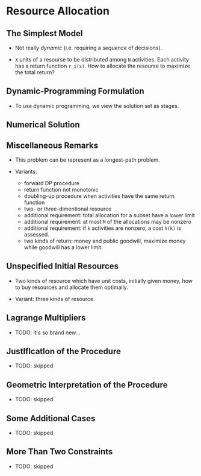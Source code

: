 Resource Allocation
===================

The Simplest Model
------------------

* Not really _dynamic_ (i.e. requiring a _sequence_ of decisions).

* `X` units of a resourse to be distributed among `N` activities. Each activity has a return function `r_i(x)`. How to allocate the resourse to maximize the total return?

Dynamic-Programming Formulation
-------------------------------

* To use dynamic programming, we view the solution set as stages.

Numerical Solution
------------------

Miscellaneous Remarks
---------------------

* This problem can be represent as a longest-path problem.

* Variants:
    - forward DP procedure
    - return function not monotonic
    - doubling-up procedure when activities have the same return function
    - two- or three-dimentional resource
    - additional requirement: total allocation for a subset have a lower limit
    - additional requirement: at most `M` of the allocations may be nonzero
    - additional requirement: if `k` activities are nonzero, a cost `h(k)` is assessed.
    - two kinds of return: money and public goodwill, maximize money while goodwill has a lower limit.

Unspecified Initial Resources
-----------------------------

* Two kinds of resource which have unit costs, initially given money, how to buy resources and allocate them optimally.

* Variant: three kinds of resource.

Lagrange Multipliers
--------------------

* TODO: it's so brand new...

Justlflcatlon of the Procedure
------------------------------

* TODO: skipped

Geometric Interpretation of the Procedure
-----------------------------------------

* TODO: skipped

Some Additional Cases
---------------------

* TODO: skipped

More Than Two Constraints
-------------------------

* TODO: skipped
